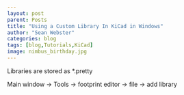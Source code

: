 ```yaml
---
layout: post
parent: Posts
title: "Using a Custom Library In KiCad in Windows"
author: "Sean Webster"
categories: blog
tags: [blog,Tutorials,KiCad]
image: nimbus_birthday.jpg
---
```



Libraries are stored as *.pretty

Main window -> Tools -> footprint editor -> file -> add library